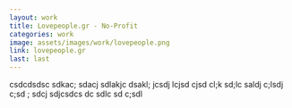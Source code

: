 ```yaml
---
layout: work
title: Lovepeople.gr - No-Profit
categories: work
image: assets/images/work/lovepeople.png
link: lovepeople.gr
last: last
---
```


csdcdsdsc sdkac; sdacj sdlakjc dsakl; jcsdj lcjsd cjsd cl;k sd;lc saldj c;lsdj c;sd ; sdcj sdjcsdcs
dc sdlc sd c;sdl

